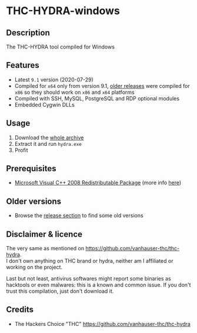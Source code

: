 THC-HYDRA-windows
=================

Description
-----------
The THC-HYDRA tool compiled for Windows

Features
--------
* Latest `9.1` version (2020-07-29)
* Compiled for `x64` only from version 9.1, [older releases](#older-versions) were compiled for `x86` so they should work on `x86` and `x64` platforms
* Compiled with SSH, MySQL, PostgreSQL and RDP optional modules
* Embedded Cygwin DLLs 

Usage
-----
1. Download the [whole archive](https://github.com/maaaaz/thc-hydra-windows/archive/master.zip)
2. Extract it and run `hydra.exe`
3. Profit

Prerequisites
-------------
* [Microsoft Visual C++ 2008 Redistributable Package](https://www.microsoft.com/en-us/download/details.aspx?id=26368) (more info [here](https://learn.microsoft.com/en-US/cpp/windows/latest-supported-vc-redist))

Older versions
--------------
* Browse the [release section](https://github.com/maaaaz/thc-hydra-windows/releases) to find some old versions

Disclaimer & licence 
---------------------
The very same as mentioned on https://github.com/vanhauser-thc/thc-hydra.  
I don't own anything on THC brand or hydra, neither am I affiliated or working on the project.  

Last but not least, antivirus softwares might report some binaries as hacktools or even malwares: this is a known and common issue. If you don't trust this compilation, just don't download it.

Credits
-------
* The Hackers Choice "THC" https://github.com/vanhauser-thc/thc-hydra

